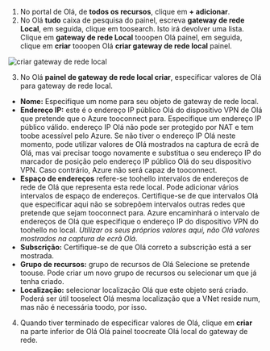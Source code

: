 1. No portal de Olá, de **todos os recursos**, clique em **+ adicionar**. 
2. No Olá **tudo** caixa de pesquisa do painel, escreva **gateway de rede Local**, em seguida, clique em toosearch. Isto irá devolver uma lista. Clique em **gateway de rede Local** tooopen Olá painel, em seguida, clique em **criar** tooopen Olá **criar gateway de rede local** painel.

  ![criar gateway de rede local](./media/vpn-gateway-add-lng-s2s-rm-portal-include/createlng.png)

3. No Olá **painel de gateway de rede local criar**, especificar valores de Olá para gateway de rede local.

  - **Nome:** Especifique um nome para seu objeto de gateway de rede local.
  - **Endereço IP:** este é o endereço IP público Olá do dispositivo VPN de Olá que pretende que o Azure tooconnect para. Especifique um endereço IP público válido. endereço IP Olá não pode ser protegido por NAT e tem toobe acessível pelo Azure. Se não tiver o endereço IP Olá neste momento, pode utilizar valores de Olá mostrados na captura de ecrã de Olá, mas vai precisar toogo novamente e substitua o seu endereço IP do marcador de posição pelo endereço IP público Olá do seu dispositivo VPN. Caso contrário, Azure não será capaz de tooconnect.
  - **Espaço de endereços** refere-se toohello intervalos de endereços de rede de Olá que representa esta rede local. Pode adicionar vários intervalos de espaço de endereços. Certifique-se de que intervalos Olá que especificar aqui não se sobrepõem intervalos outras redes que pretende que sejam tooconnect para. Azure encaminhará o intervalo de endereços de Olá que especifique o endereço IP do dispositivo VPN do toohello no local. *Utilizar os seus próprios valores aqui, não Olá valores mostrados na captura de ecrã Olá*.
  - **Subscrição:** Certifique-se de que Olá correto a subscrição está a ser mostrada.
  - **Grupo de recursos:** grupo de recursos de Olá Selecione se pretende toouse. Pode criar um novo grupo de recursos ou selecionar um que já tenha criado.
  - **Localização:** selecionar localização Olá que este objeto será criado. Poderá ser útil tooselect Olá mesma localização que a VNet reside num, mas não é necessária toodo, por isso.

4. Quando tiver terminado de especificar valores de Olá, clique em **criar** na parte inferior de Olá Olá painel toocreate Olá local do gateway de rede.
